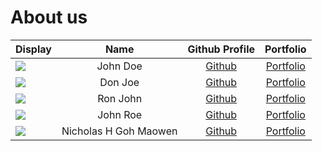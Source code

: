 # About us

Display |         Name          | Github Profile | Portfolio 
--------|:---------------------:|:--------------:|:---------:
![](https://via.placeholder.com/100.png?text=Photo) |       John Doe        | [Github](https://github.com/) | [Portfolio](docs/team/johndoe.md)
![](https://via.placeholder.com/100.png?text=Photo) |        Don Joe        | [Github](https://github.com/) | [Portfolio](docs/team/johndoe.md)
![](https://via.placeholder.com/100.png?text=Photo) |       Ron John        | [Github](https://github.com/) | [Portfolio](docs/team/johndoe.md)
![](https://via.placeholder.com/100.png?text=Photo) |       John Roe        | [Github](https://github.com/) | [Portfolio](docs/team/johndoe.md)
![](https://avatars.githubusercontent.com/u/88270205?v=4) | Nicholas H Goh Maowen | [Github](https://github.com/nicholas132000) | [Portfolio](docs/team/nicholas.md)
